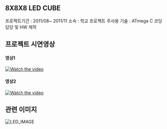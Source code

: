 ## 8X8X8 LED CUBE
프로젝트기간 : 2011/08~ 2011/11
소속 : 학교 프로젝트
주사용 기술 : ATmega C 코딩 담당 및 HW 제작

## 프로젝트 시연영상
#### 영상1
[![Watch the video](https://i9.ytimg.com/vi/rE94VHk_h18/1.jpg?sqp=CJ2lmvEF&rs=AOn4CLBkoR4mANVMakUASQey9yZG9jDQcw)](https://youtu.be/rE94VHk_h18)

#### 영상2
[![Watch the video](https://i9.ytimg.com/vi/UFd08C3mgf0/mq2.jpg?sqp=CPGomvEF&rs=AOn4CLC2jHqmrtIBDLEHxNTxVq0Wj1AeRw)](https://youtu.be/UFd08C3mgf0)

## 관련 이미지
![LED_IMAGE](https://user-images.githubusercontent.com/23161645/72779827-8a1e7400-3c60-11ea-93bc-4600d58895ba.jpg)

